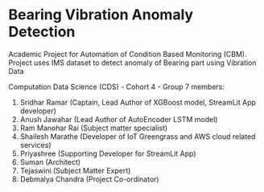 # Bearing Vibration Anomaly Detection
Academic Project for Automation of Condition Based Monitoring (CBM). Project uses IMS dataset to detect anomaly of Bearing part using Vibration Data

Computation Data Science (CDS) - Cohort 4 - Group 7 members:
1. Sridhar Ramar (Captain, Lead Author of XGBoost model, StreamLit App developer)
2. Anush Jawahar (Lead Author of AutoEncoder LSTM model)
3. Ram Manohar Rai (Subject matter specialist)
4. Shailesh Marathe (Developer of IoT Greengrass and AWS cloud related services)
5. Priyashree (Supporting Developer for StreamLit App)
6. Suman (Architect)
7. Tejaswini (Subject Matter Expert)
8. Debmalya Chandra (Project Co-ordinator)
